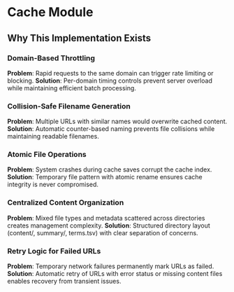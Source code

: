 # Cache Module

## Why This Implementation Exists

### Domain-Based Throttling
**Problem**: Rapid requests to the same domain can trigger rate limiting or blocking.
**Solution**: Per-domain timing controls prevent server overload while maintaining efficient batch processing.

### Collision-Safe Filename Generation
**Problem**: Multiple URLs with similar names would overwrite cached content.
**Solution**: Automatic counter-based naming prevents file collisions while maintaining readable filenames.

### Atomic File Operations
**Problem**: System crashes during cache saves corrupt the cache index.
**Solution**: Temporary file pattern with atomic rename ensures cache integrity is never compromised.

### Centralized Content Organization
**Problem**: Mixed file types and metadata scattered across directories creates management complexity.
**Solution**: Structured directory layout (content/, summary/, terms.tsv) with clear separation of concerns.

### Retry Logic for Failed URLs
**Problem**: Temporary network failures permanently mark URLs as failed.
**Solution**: Automatic retry of URLs with error status or missing content files enables recovery from transient issues.